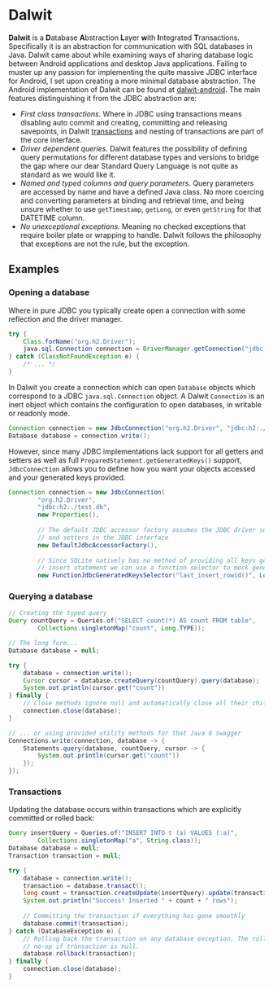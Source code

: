 # Dalwit

**Dalwit** is a <b>D</b>atabase <b>A</b>bstraction <b>L</b>ayer <b>w</b>ith <b>I</b>ntegrated <b>T</b>ransactions. Specifically it is an abstraction for communication with SQL databases in Java. Dalwit came about while examining ways of sharing database logic between Android applications and desktop Java applications. Failing to muster up any passion for implementing the quite massive JDBC interface for Android, I set upon creating a more minimal database abstraction. The Android implementation of Dalwit can be found at [dalwit-android](/github.com/cattuz/dalwit-android). The main features distinguishing it from the JDBC abstraction are:

 * *First class transactions.* Where in JDBC using transactions means disabling auto commit and creating, committing and releasing savepoints, in Dalwit [transactions](#Transactions) and nesting of transactions are part of the core interface.
 * *Driver dependent queries.* Dalwit features the possibility of defining query permutations for different database types and versions to bridge the gap where our dear Standard Query Language is not quite as standard as we would like it.
 * *Named and typed columns and query parameters.* Query parameters are accessed by name and have a defined Java class. No more coercing and converting parameters at binding and retrieval time, and being unsure whether to use `getTimestamp`, `getLong`, or even `getString` for that DATETIME column.
 * *No unexceptional exceptions.* Meaning no checked exceptions that require boiler plate or wrapping to handle. Dalwit follows the philosophy that exceptions are not the rule, but the exception.

## Examples

### Opening a database

Where in pure JDBC you typically create open a connection with some reflection and the driver manager.

```java
try {
    Class.forName("org.h2.Driver");
    java.sql.Connection connection = DriverManager.getConnection("jdbc:h2:./test.db");
} catch (ClassNotFoundException e) {
    /* ... */
}
```

In Dalwit you create a connection which can open `Database` objects which correspond to a JDBC `java.sql.Connection` object. A Dalwit `Connection` is an inert object which contains the configuration to open databases, in writable or readonly mode. 

```java
Connection connection = new JdbcConnection("org.h2.Driver", "jdbc:h2:./test.db");
Database database = connection.write();
```

However, since many JDBC implementations lack support for all getters and setters as well as full `PreparedStatement.getGeneratedKeys()` support, `JdbcConnection` allows you to define how you want your objects accessed and your generated keys provided.

```java
Connection connection = new JdbcConnection(
        "org.h2.Driver",
        "jdbc:h2:./test.db",
        new Properties(),
        
        // The default JDBC accessor factory assumes the JDBC driver supports all getters
        // and setters in the JDBC interface
        new DefaultJdbcAccessorFactory(),
        
        // Since SQLite natively has no method of providing all keys generated by an
        // insert statement we can use a function selector to mock generated key support
        new FunctionJdbcGeneratedKeysSelector("last_insert_rowid()", Long.TYPE));
```

### Querying a database 

```java
// Creating the typed query
Query countQuery = Queries.of("SELECT count(*) AS count FROM table",
        Collections.singletonMap("count", Long.TYPE));

// The long form...
Database database = null;

try {
    database = connection.write();
    Cursor cursor = database.createQuery(countQuery).query(database);
    System.out.println(cursor.get("count"))
} finally {
    // Close methods ignore null and automatically close all their child resources
    connection.close(database);
}

// ... or using provided utility methods for that Java 8 swagger
Connections.write(connection, database -> {
    Statements.query(database, countQuery, cursor -> {
        System.out.println(cursor.get("count"))
    });
});
```

### Transactions

Updating the database occurs within transactions which are explicitly committed or rolled back:

```java
Query insertQuery = Queries.of("INSERT INTO t (a) VALUES (:a)",
        Collections.singletonMap("a", String.class));
Database database = null;
Transaction transaction = null;

try {
    database = connection.write();
    transaction = database.transact();
    long count = transaction.createUpdate(insertQuery).update(transaction);
    System.out.println("Success! Inserted " + count + " rows");
    
    // Committing the transaction if everything has gone smoothly
    database.commit(transaction);
} catch (DatabaseException e) {
    // Rolling back the transaction on any database exception. The rollback method is a
    // no-op if transaction is null. 
    database.rollback(transaction);
} finally {
    connection.close(database);
}
```
